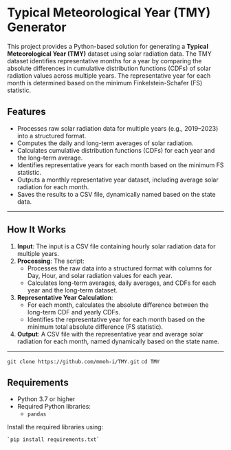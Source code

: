 # Typical Meteorological Year (TMY) Generator

This project provides a Python-based solution for generating a **Typical Meteorological Year (TMY)** dataset using solar radiation data. The TMY dataset identifies representative months for a year by comparing the absolute differences in cumulative distribution functions (CDFs) of solar radiation values across multiple years. The representative year for each month is determined based on the minimum Finkelstein-Schafer (FS) statistic.

## Features
- Processes raw solar radiation data for multiple years (e.g., 2019–2023) into a structured format.
- Computes the daily and long-term averages of solar radiation.
- Calculates cumulative distribution functions (CDFs) for each year and the long-term average.
- Identifies representative years for each month based on the minimum FS statistic.
- Outputs a monthly representative year dataset, including average solar radiation for each month.
- Saves the results to a CSV file, dynamically named based on the state data.

---

## How It Works

1. **Input**: The input is a CSV file containing hourly solar radiation data for multiple years.
2. **Processing**: The script:
   - Processes the raw data into a structured format with columns for Day, Hour, and solar radiation values for each year.
   - Calculates long-term averages, daily averages, and CDFs for each year and the long-term dataset.
3. **Representative Year Calculation**:
   - For each month, calculates the absolute difference between the long-term CDF and yearly CDFs.
   - Identifies the representative year for each month based on the minimum total absolute difference (FS statistic).
4. **Output**: A CSV file with the representative year and average solar radiation for each month, named dynamically based on the state name.

---
`git clone https://github.com/mmoh-i/TMY.git`
`cd TMY`

## Requirements

- Python 3.7 or higher
- Required Python libraries:
  - `pandas`

Install the required libraries using:
```bash
`pip install requirements.txt`

